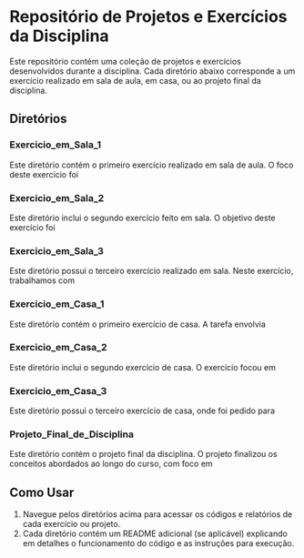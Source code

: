 # Repositório de Projetos e Exercícios da Disciplina

Este repositório contém uma coleção de projetos e exercícios desenvolvidos durante a disciplina. Cada diretório abaixo corresponde a um exercício realizado em sala de aula, em casa, ou ao projeto final da disciplina.

## Diretórios

### Exercicio_em_Sala_1
Este diretório contém o primeiro exercício realizado em sala de aula. O foco deste exercício foi

### Exercicio_em_Sala_2
Este diretório inclui o segundo exercício feito em sala. O objetivo deste exercício foi 

### Exercicio_em_Sala_3
Este diretório possui o terceiro exercício realizado em sala. Neste exercício, trabalhamos com 

### Exercicio_em_Casa_1
Este diretório contém o primeiro exercício de casa. A tarefa envolvia 

### Exercicio_em_Casa_2
Este diretório inclui o segundo exercício de casa. O exercício focou em 

### Exercicio_em_Casa_3
Este diretório possui o terceiro exercício de casa, onde foi pedido para 

### Projeto_Final_de_Disciplina
Este diretório contém o projeto final da disciplina. O projeto finalizou os conceitos abordados ao longo do curso, com foco em 

## Como Usar

1. Navegue pelos diretórios acima para acessar os códigos e relatórios de cada exercício ou projeto.
2. Cada diretório contém um README adicional (se aplicável) explicando em detalhes o funcionamento do código e as instruções para execução.


